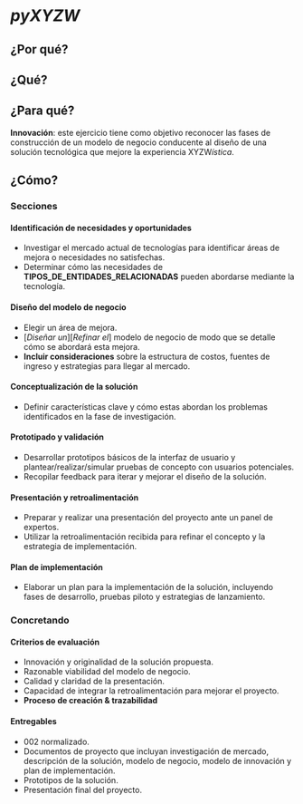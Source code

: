 # *pyXYZW*

## ¿Por qué?

## ¿Qué?

## ¿Para qué?

**Innovación**: este ejercicio tiene como objetivo reconocer las fases de construcción de un modelo de negocio conducente al diseño de una solución tecnológica que mejore la experiencia XYZW*ística*.

## ¿Cómo?

### Secciones

#### Identificación de necesidades y oportunidades

- Investigar el mercado actual de tecnologías para identificar áreas de mejora o necesidades no satisfechas.
- Determinar cómo las necesidades de **TIPOS_DE_ENTIDADES_RELACIONADAS** pueden abordarse mediante la tecnología.

#### Diseño del modelo de negocio

- Elegir un área de mejora.
- [*Diseñar un*][*Refinar el*] modelo de negocio de modo que se detalle cómo se abordará esta mejora.
- **Incluir consideraciones** sobre la estructura de costos, fuentes de ingreso y estrategias para llegar al mercado.

#### Conceptualización de la solución

- Definir características clave y cómo estas abordan los problemas identificados en la fase de investigación.


#### Prototipado y validación

- Desarrollar prototipos básicos de la interfaz de usuario y plantear/realizar/simular pruebas de concepto con usuarios potenciales.
- Recopilar feedback para iterar y mejorar el diseño de la solución.

#### Presentación y retroalimentación

- Preparar y realizar una presentación del proyecto ante un panel de expertos.
- Utilizar la retroalimentación recibida para refinar el concepto y la estrategia de implementación.

#### Plan de implementación

- Elaborar un plan para la implementación de la solución, incluyendo fases de desarrollo, pruebas piloto y estrategias de lanzamiento.

### Concretando

#### Criterios de evaluación

- Innovación y originalidad de la solución propuesta.
- Razonable viabilidad del modelo de negocio.
- Calidad y claridad de la presentación.
- Capacidad de integrar la retroalimentación para mejorar el proyecto.
- **Proceso de creación & trazabilidad**

#### Entregables

- 002 normalizado.
- Documentos de proyecto que incluyan investigación de mercado, descripción de la solución, modelo de negocio, modelo de innovación y plan de implementación.
- Prototipos de la solución.
- Presentación final del proyecto.
